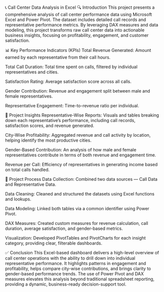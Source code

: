 📞 Call Center Data Analysis in Excel
🔍 Introduction
This project presents a comprehensive analysis of call center performance data using Microsoft Excel and Power Pivot. The dataset includes detailed call records and representative performance metrics. By leveraging DAX measures and data modeling, this project transforms raw call center data into actionable business insights, focusing on profitability, engagement, and customer satisfaction.

📊 Key Performance Indicators (KPIs)
Total Revenue Generated: Amount earned by each representative from their call hours.

Total Call Duration: Total time spent on calls, filtered by individual representatives and cities.

Satisfaction Rating: Average satisfaction score across all calls.

Gender Contribution: Revenue and engagement split between male and female representatives.

Representative Engagement: Time-to-revenue ratio per individual.

📌 Project Insights
Representative-Wise Reports: Visuals and tables breaking down each representative’s performance, including call records, satisfaction scores, and revenue generated.

City-Wise Profitability: Aggregated revenue and call activity by location, helping identify the most productive cities.

Gender-Based Contribution: An analysis of how male and female representatives contribute in terms of both revenue and engagement time.

Revenue per Call: Efficiency of representatives in generating income based on total calls handled.

🔄 Project Process
Data Collection: Combined two data sources — Call Data and Representative Data.

Data Cleaning: Cleaned and structured the datasets using Excel functions and lookups.

Data Modeling: Linked both tables via a common identifier using Power Pivot.

DAX Measures: Created custom measures for revenue calculation, call duration, average satisfaction, and gender-based metrics.

Visualization: Developed PivotTables and PivotCharts for each insight category, providing clear, filterable dashboards.

✅ Conclusion
This Excel-based dashboard delivers a high-level overview of call center operations with the ability to drill down into individual representative performance. It highlights patterns in engagement and profitability, helps compare city-wise contributions, and brings clarity to gender-based performance trends. The use of Power Pivot and DAX measures elevates this analysis beyond traditional spreadsheet reporting, providing a dynamic, business-ready decision-support tool.


